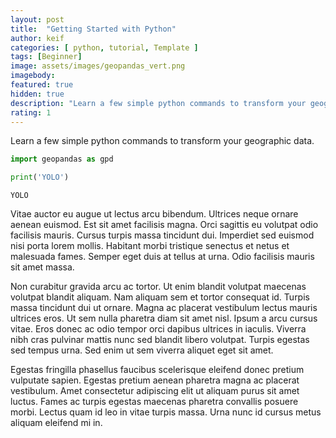 ```yaml
---
layout: post
title:  "Getting Started with Python"
author: keif
categories: [ python, tutorial, Template ]
tags: [Beginner]
image: assets/images/geopandas_vert.png
imagebody: 
featured: true
hidden: true
description: "Learn a few simple python commands to transform your geographic data."
rating: 1
---
```


Learn a few simple python commands to transform your geographic data.



```python
import geopandas as gpd
```


```python
print('YOLO')
```

    YOLO

Vitae auctor eu augue ut lectus arcu bibendum. Ultrices neque ornare aenean euismod. Est sit amet facilisis magna. Orci sagittis eu volutpat odio facilisis mauris. Cursus turpis massa tincidunt dui. Imperdiet sed euismod nisi porta lorem mollis. Habitant morbi tristique senectus et netus et malesuada fames. Semper eget duis at tellus at urna. Odio facilisis mauris sit amet massa.

Non curabitur gravida arcu ac tortor. Ut enim blandit volutpat maecenas volutpat blandit aliquam. Nam aliquam sem et tortor consequat id. Turpis massa tincidunt dui ut ornare. Magna ac placerat vestibulum lectus mauris ultrices eros. Ut sem nulla pharetra diam sit amet nisl. Ipsum a arcu cursus vitae. Eros donec ac odio tempor orci dapibus ultrices in iaculis. Viverra nibh cras pulvinar mattis nunc sed blandit libero volutpat. Turpis egestas sed tempus urna. Sed enim ut sem viverra aliquet eget sit amet.

Egestas fringilla phasellus faucibus scelerisque eleifend donec pretium vulputate sapien. Egestas pretium aenean pharetra magna ac placerat vestibulum. Amet consectetur adipiscing elit ut aliquam purus sit amet luctus. Fames ac turpis egestas maecenas pharetra convallis posuere morbi. Lectus quam id leo in vitae turpis massa. Urna nunc id cursus metus aliquam eleifend mi in. 